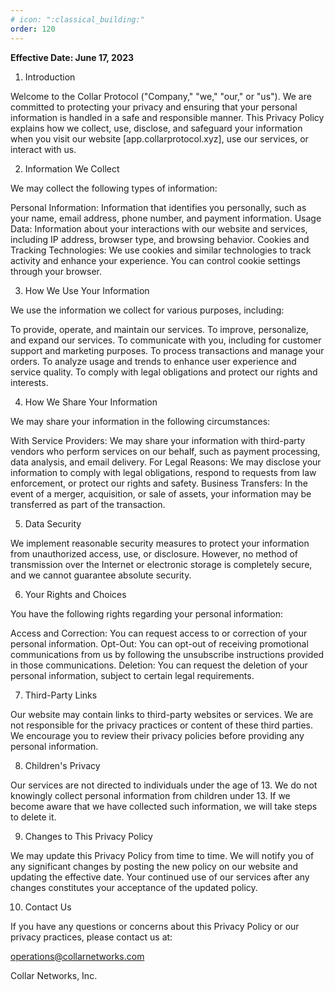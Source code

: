 ```yaml
---
# icon: ":classical_building:"
order: 120
---
```


**Effective Date: June 17, 2023**

1. Introduction

Welcome to the Collar Protocol ("Company," "we," "our," or "us"). We are committed to protecting your privacy and ensuring that your personal information is handled in a safe and responsible manner. This Privacy Policy explains how we collect, use, disclose, and safeguard your information when you visit our website [app.collarprotocol.xyz], use our services, or interact with us.

2. Information We Collect

We may collect the following types of information:

Personal Information: Information that identifies you personally, such as your name, email address, phone number, and payment information.
Usage Data: Information about your interactions with our website and services, including IP address, browser type, and browsing behavior.
Cookies and Tracking Technologies: We use cookies and similar technologies to track activity and enhance your experience. You can control cookie settings through your browser.

3. How We Use Your Information

We use the information we collect for various purposes, including:

To provide, operate, and maintain our services.
To improve, personalize, and expand our services.
To communicate with you, including for customer support and marketing purposes.
To process transactions and manage your orders.
To analyze usage and trends to enhance user experience and service quality.
To comply with legal obligations and protect our rights and interests.

4. How We Share Your Information

We may share your information in the following circumstances:

With Service Providers: We may share your information with third-party vendors who perform services on our behalf, such as payment processing, data analysis, and email delivery.
For Legal Reasons: We may disclose your information to comply with legal obligations, respond to requests from law enforcement, or protect our rights and safety.
Business Transfers: In the event of a merger, acquisition, or sale of assets, your information may be transferred as part of the transaction.

5. Data Security

We implement reasonable security measures to protect your information from unauthorized access, use, or disclosure. However, no method of transmission over the Internet or electronic storage is completely secure, and we cannot guarantee absolute security.

6. Your Rights and Choices

You have the following rights regarding your personal information:

Access and Correction: You can request access to or correction of your personal information.
Opt-Out: You can opt-out of receiving promotional communications from us by following the unsubscribe instructions provided in those communications.
Deletion: You can request the deletion of your personal information, subject to certain legal requirements.

7. Third-Party Links

Our website may contain links to third-party websites or services. We are not responsible for the privacy practices or content of these third parties. We encourage you to review their privacy policies before providing any personal information.

8. Children's Privacy

Our services are not directed to individuals under the age of 13. We do not knowingly collect personal information from children under 13. If we become aware that we have collected such information, we will take steps to delete it.

9. Changes to This Privacy Policy

We may update this Privacy Policy from time to time. We will notify you of any significant changes by posting the new policy on our website and updating the effective date. Your continued use of our services after any changes constitutes your acceptance of the updated policy.

10. Contact Us

If you have any questions or concerns about this Privacy Policy or our privacy practices, please contact us at:

operations@collarnetworks.com

Collar Networks, Inc.
